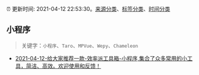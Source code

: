 :alarm_clock: 更新时间: 2021-04-12 22:53:30。[来源分类](../README.md)、[标签分类](../TAGS.md)、[时间分类](../TIMELINE.md)

## 小程序


> 关键字：`小程序`、`Taro`、`MPVue`、`Wepy`、`Chameleon`



- [2021-04-12-给大家推荐一款-效率派工具箱-小程序,集合了众多常用的小工具，简洁、高效。欢迎使用和反馈！](https://www.v2ex.com/t/770190) 